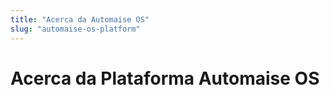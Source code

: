```yaml
---
title: "Acerca da Automaise OS"
slug: "automaise-os-platform"
---
```


# Acerca da Plataforma Automaise OS
